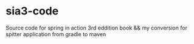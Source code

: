 # sia3-code
Source code for spring in action 3rd eddition book &amp;&amp; my conversion for spitter application from gradle to maven 
